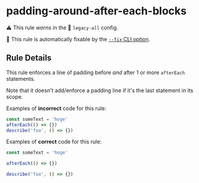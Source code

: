 # padding-around-after-each-blocks

⚠️ This rule _warns_ in the 🔵 `legacy-all` config.

🔧 This rule is automatically fixable by the [`--fix` CLI option](https://eslint.org/docs/latest/user-guide/command-line-interface#--fix).

<!-- end auto-generated rule header -->

## Rule Details

This rule enforces a line of padding before _and_ after 1 or more `afterEach`
statements.

Note that it doesn't add/enforce a padding line if it's the last statement in
its scope.

Examples of **incorrect** code for this rule:

```js
const someText = 'hoge'
afterEach(() => {})
describe('foo', () => {})
```

Examples of **correct** code for this rule:

```js
const someText = 'hoge'

afterEach(() => {})

describe('foo', () => {})
```
